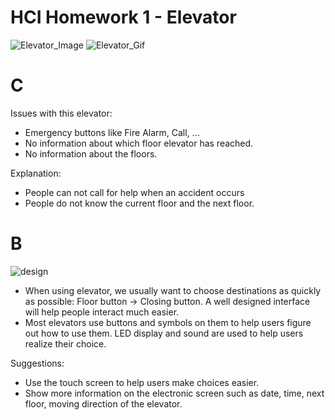 # HCI Homework 1 - Elevator

![Elevator_Image](https://i.imgur.com/rhuuqLN.jpg) ![Elevator_Gif](https://media.giphy.com/media/VFjvZCGRpVNVILijGC/giphy.gif)

# C 

Issues with this elevator:
- Emergency buttons like Fire Alarm, Call, ...
- No information about which floor elevator has reached.
- No information about the floors.

Explanation:
- People can not call for help when an accident occurs
- People do not know the current floor and the next floor.

# B

![design](https://i.imgur.com/J9GENem.jpg)

- When using elevator, we usually want to choose destinations as quickly as possible: Floor button -> Closing button. A well designed interface will help people interact much easier.
- Most elevators use buttons and symbols on them to help users figure out how to use them. LED display and sound are used to help users realize their choice.

Suggestions:
- Use the touch screen to help users make choices easier.
- Show more information on the electronic screen such as date, time, next floor, moving direction of the elevator.
